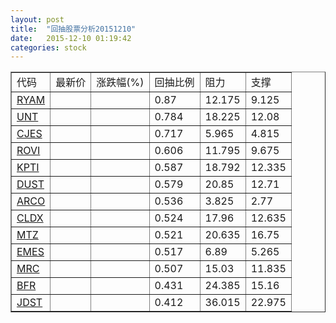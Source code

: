```yaml
---
layout: post
title:  "回抽股票分析20151210"
date:   2015-12-10 01:19:42
categories: stock
---
```

<script type="text/javascript">
var stockList = []
stockList.push('gb_ryam');
stockList.push('gb_unt');
stockList.push('gb_cjes');
stockList.push('gb_rovi');
stockList.push('gb_kpti');
stockList.push('gb_dust');
stockList.push('gb_arco');
stockList.push('gb_cldx');
stockList.push('gb_mtz');
stockList.push('gb_emes');
stockList.push('gb_mrc');
stockList.push('gb_bfr');
stockList.push('gb_jdst');
</script>
<table border="1">
 <tr>
 <td>代码</td>
 <td>最新价</td>
 <td>涨跌幅(%)</td>
 <td>回抽比例</td>
 <td>阻力</td>
 <td>支撑</td>
</tr>
  <tr id="ryam">
  <td><a href="http://stock.finance.sina.com.cn/usstock/quotes/RYAM.html" target="_blank">RYAM</a></td><td></td><td></td><td>0.87</td><td>12.175</td><td>9.125</td></tr>
  <tr id="unt">
  <td><a href="http://stock.finance.sina.com.cn/usstock/quotes/UNT.html" target="_blank">UNT</a></td><td></td><td></td><td>0.784</td><td>18.225</td><td>12.08</td></tr>
  <tr id="cjes">
  <td><a href="http://stock.finance.sina.com.cn/usstock/quotes/CJES.html" target="_blank">CJES</a></td><td></td><td></td><td>0.717</td><td>5.965</td><td>4.815</td></tr>
  <tr id="rovi">
  <td><a href="http://stock.finance.sina.com.cn/usstock/quotes/ROVI.html" target="_blank">ROVI</a></td><td></td><td></td><td>0.606</td><td>11.795</td><td>9.675</td></tr>
  <tr id="kpti">
  <td><a href="http://stock.finance.sina.com.cn/usstock/quotes/KPTI.html" target="_blank">KPTI</a></td><td></td><td></td><td>0.587</td><td>18.792</td><td>12.335</td></tr>
  <tr id="dust">
  <td><a href="http://stock.finance.sina.com.cn/usstock/quotes/DUST.html" target="_blank">DUST</a></td><td></td><td></td><td>0.579</td><td>20.85</td><td>12.71</td></tr>
  <tr id="arco">
  <td><a href="http://stock.finance.sina.com.cn/usstock/quotes/ARCO.html" target="_blank">ARCO</a></td><td></td><td></td><td>0.536</td><td>3.825</td><td>2.77</td></tr>
  <tr id="cldx">
  <td><a href="http://stock.finance.sina.com.cn/usstock/quotes/CLDX.html" target="_blank">CLDX</a></td><td></td><td></td><td>0.524</td><td>17.96</td><td>12.635</td></tr>
  <tr id="mtz">
  <td><a href="http://stock.finance.sina.com.cn/usstock/quotes/MTZ.html" target="_blank">MTZ</a></td><td></td><td></td><td>0.521</td><td>20.635</td><td>16.75</td></tr>
  <tr id="emes">
  <td><a href="http://stock.finance.sina.com.cn/usstock/quotes/EMES.html" target="_blank">EMES</a></td><td></td><td></td><td>0.517</td><td>6.89</td><td>5.265</td></tr>
  <tr id="mrc">
  <td><a href="http://stock.finance.sina.com.cn/usstock/quotes/MRC.html" target="_blank">MRC</a></td><td></td><td></td><td>0.507</td><td>15.03</td><td>11.835</td></tr>
  <tr id="bfr">
  <td><a href="http://stock.finance.sina.com.cn/usstock/quotes/BFR.html" target="_blank">BFR</a></td><td></td><td></td><td>0.431</td><td>24.385</td><td>15.16</td></tr>
  <tr id="jdst">
  <td><a href="http://stock.finance.sina.com.cn/usstock/quotes/JDST.html" target="_blank">JDST</a></td><td></td><td></td><td>0.412</td><td>36.015</td><td>22.975</td></tr>
</table>
